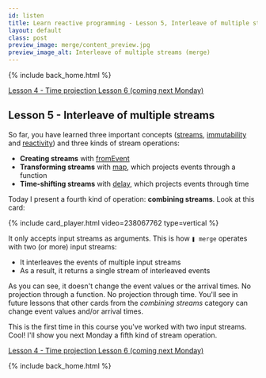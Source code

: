 ```yaml
---
id: listen
title: Learn reactive programming - Lesson 5, Interleave of multiple streams
layout: default
class: post
preview_image: merge/content_preview.jpg
preview_image_alt: Interleave of multiple streams (merge)
---
```


{% include back_home.html %}

<a class="ui basic tiny button" href="/delay">
    <i class="arrow left icon"></i> Lesson 4 - Time projection
</a>
<a class="ui basic disabled tiny button" href="#subscribe">
    Lesson 6 (coming next Monday)
</a>

## Lesson 5 - Interleave of multiple streams

So far, you have learned three important concepts ([streams](/fromEvent), [immutability](/map) and [reactivity](/listen)) and three kinds of stream operations:

- **Creating streams** with [fromEvent](/fromEvent)
- **Transforming streams** with [map](/map), which projects events through a function
- **Time-shifting streams** with [delay](/delay), which projects events through time 

Today I present a fourth kind of operation: **combining streams**. Look at this card:

{% include card_player.html video=238067762 type=vertical %}

It only accepts input streams as arguments. This is how `❚ merge` operates with two (or more) input streams:

- It interleaves the events of multiple input streams
- As a result, it returns a single stream of interleaved events

As you can see, it doesn't change the event values or the arrival times. No projection through a function. No projection through time. You'll see in future lessons that other cards from the _combining streams_ category can change event values and/or arrival times.

This is the first time in this course you've worked with two input streams. Cool! I'll show you next Monday a fifth kind of stream operation.

<a class="ui basic tiny button" href="/delay">
    <i class="arrow left icon"></i> Lesson 4 - Time projection
</a>
<a class="ui basic disabled tiny button" href="#subscribe">
    Lesson 6 (coming next Monday)
</a>

{% include back_home.html %}